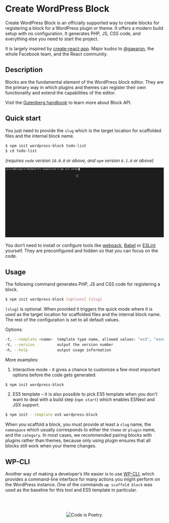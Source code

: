 # Create WordPress Block
Create WordPress Block is an officially supported way to create blocks for registering
a block for a WordPress plugin or theme. It offers a modern build setup with no
configuration. It generates PHP, JS, CSS code, and everything else you need to start the project.

It is largely inspired by [create-react-app](https://create-react-app.dev/docs/getting-started).
Major kudos to [@gaearon](https://github.com/gaearon), the whole Facebook team,
and the React community.

## Description

Blocks are the fundamental element of the WordPress block editor. They are the
primary way in which plugins and themes can register their own functionality and
extend the capabilities of the editor.

Visit the [Gutenberg handbook](https://developer.wordpress.org/block-editor/developers/block-api/block-registration/)
to learn more about Block API.

## Quick start

You just need to provide the `slug` which is the target location for scaffolded
files and the internal block name.
  ```bash
  $ npm init wordpress-block todo-list
  $ cd todo-list
  ```

  _(requires `node` version `10.0.0` or above, and `npm` version `6.1.0` or above)_

![Create example block – demo](./assets/create-wordpress-block.gif)

You don’t need to install or configure tools like [webpack](https://webpack.js.org),
[Babel](https://babeljs.io) or [ESLint](https://eslint.org) yourself. They are
preconfigured and hidden so that you can focus on the code.

## Usage

The following command generates PHP, JS and CSS code for registering a block.

```bash
$ npm init wordpress-block [options] [slug]
```

`[slug]` is optional. When provided it triggers the quick mode where it is used
as the target location for scaffolded files and the internal block name. The rest
of the configuration is set to all default values.

Options:
```bash
-t, --template <name>  template type name, allowed values: "es5", "esnext" (default: "esnext")
-V, --version          output the version number
-h, --help             output usage information
```

More examples:

1. Interactive mode - it gives a chance to customize a few most important options
before the code gets generated.
  ```bash
  $ npm init wordpress-block
  ```
2. ES5 template – it is also possible to pick ES5 template when you don't want
to deal with a build step (`npm start`) which enables ESNext and JSX support.
  ```bash
  $ npm init --template es5 wordpress-block
  ```

When you scaffold a block, you must provide at least a `slug` name, the `namespace`
which usually corresponds to either the `theme` or `plugin` name, and the `category`.
In most cases, we recommended pairing blocks with plugins rather than themes,
because only using plugin ensures that all blocks still work when your theme changes.

## WP-CLI

Another way of making a developer’s life easier is to use [WP-CLI](https://wp-cli.org),
which provides a command-line interface for many actions you might perform on
the WordPress instance. One of the commands `wp scaffold block` was used as
the baseline for this tool and ES5 template in particular.

<br/><br/><p align="center"><img src="https://s.w.org/style/images/codeispoetry.png?1" alt="Code is Poetry." /></p>
